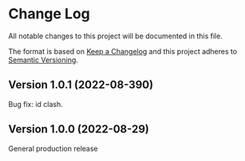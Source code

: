# Change Log

All notable changes to this project will be documented in this file.

The format is based on [Keep a Changelog](http://keepachangelog.com/)
and this project adheres to [Semantic Versioning](http://semver.org/).

## Version 1.0.1 (2022-08-390)

Bug fix: id clash.

## Version 1.0.0 (2022-08-29)

General production release

